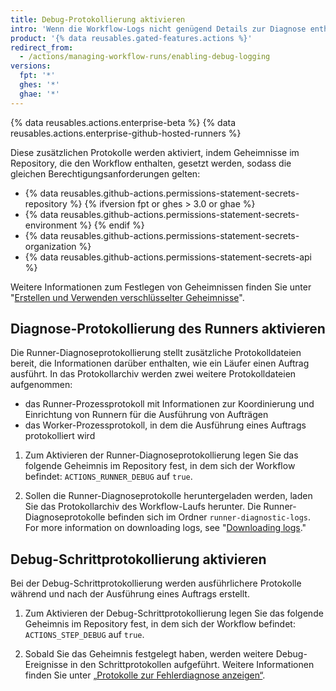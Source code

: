 ```yaml
---
title: Debug-Protokollierung aktivieren
intro: 'Wenn die Workflow-Logs nicht genügend Details zur Diagnose enthalten, warum ein Workflow, ein Job oder ein Schritt nicht wie erwartet abläuft, können Sie die zusätzliche Debug-Protokollierung aktivieren.'
product: '{% data reusables.gated-features.actions %}'
redirect_from:
  - /actions/managing-workflow-runs/enabling-debug-logging
versions:
  fpt: '*'
  ghes: '*'
  ghae: '*'
---
```


{% data reusables.actions.enterprise-beta %}
{% data reusables.actions.enterprise-github-hosted-runners %}

Diese zusätzlichen Protokolle werden aktiviert, indem Geheimnisse im Repository, die den Workflow enthalten, gesetzt werden, sodass die gleichen Berechtigungsanforderungen gelten:

- {% data reusables.github-actions.permissions-statement-secrets-repository %}
{% ifversion fpt or ghes > 3.0 or ghae %}
- {% data reusables.github-actions.permissions-statement-secrets-environment %}
{% endif %}
- {% data reusables.github-actions.permissions-statement-secrets-organization %}
- {% data reusables.github-actions.permissions-statement-secrets-api %}

Weitere Informationen zum Festlegen von Geheimnissen finden Sie unter "[Erstellen und Verwenden verschlüsselter Geheimnisse](/actions/automating-your-workflow-with-github-actions/creating-and-using-encrypted-secrets)".

## Diagnose-Protokollierung des Runners aktivieren

Die Runner-Diagnoseprotokollierung stellt zusätzliche Protokolldateien bereit, die Informationen darüber enthalten, wie ein Läufer einen Auftrag ausführt. In das Protokollarchiv werden zwei weitere Protokolldateien aufgenommen:

* das Runner-Prozessprotokoll mit Informationen zur Koordinierung und Einrichtung von Runnern für die Ausführung von Aufträgen
* das Worker-Prozessprotokoll, in dem die Ausführung eines Auftrags protokolliert wird

1. Zum Aktivieren der Runner-Diagnoseprotokollierung legen Sie das folgende Geheimnis im Repository fest, in dem sich der Workflow befindet: `ACTIONS_RUNNER_DEBUG` auf `true`.

1. Sollen die Runner-Diagnoseprotokolle heruntergeladen werden, laden Sie das Protokollarchiv des Workflow-Laufs herunter. Die Runner-Diagnoseprotokolle befinden sich im Ordner `runner-diagnostic-logs`. For more information on downloading logs, see "[Downloading logs](/actions/managing-workflow-runs/using-workflow-run-logs/#downloading-logs)."

## Debug-Schrittprotokollierung aktivieren

Bei der Debug-Schrittprotokollierung werden ausführlichere Protokolle während und nach der Ausführung eines Auftrags erstellt.

1. Zum Aktivieren der Debug-Schrittprotokollierung legen Sie das folgende Geheimnis im Repository fest, in dem sich der Workflow befindet: `ACTIONS_STEP_DEBUG` auf `true`.

1. Sobald Sie das Geheimnis festgelegt haben, werden weitere Debug-Ereignisse in den Schrittprotokollen aufgeführt. Weitere Informationen finden Sie unter [„Protokolle zur Fehlerdiagnose anzeigen“](/actions/managing-workflow-runs/using-workflow-run-logs/#viewing-logs-to-diagnose-failures).
